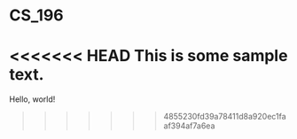# CS_196
<<<<<<< HEAD
This is some sample text.
=======
Hello, world!
>>>>>>> 4855230fd39a78411d8a920ec1faaf394af7a6ea
